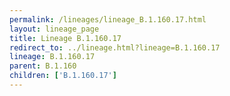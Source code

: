 ```yaml
---
permalink: /lineages/lineage_B.1.160.17.html
layout: lineage_page
title: Lineage B.1.160.17
redirect_to: ../lineage.html?lineage=B.1.160.17
lineage: B.1.160.17
parent: B.1.160
children: ['B.1.160.17']
---
```

